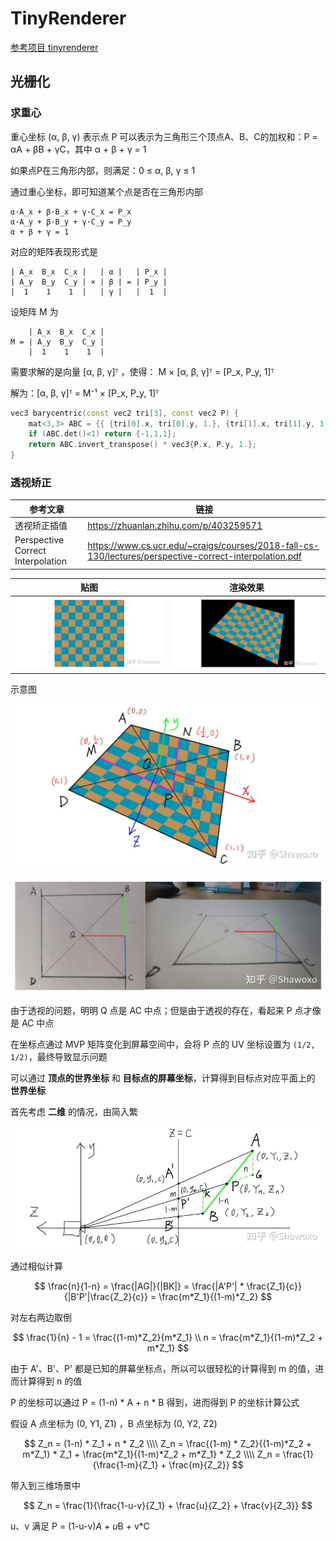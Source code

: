 # TinyRenderer

[参考项目 tinyrenderer](https://github.com/ssloy/tinyrenderer)

## 光栅化

### 求重心

重心坐标 (α, β, γ) 表示点 P 可以表示为三角形三个顶点A、B、C的加权和：P = αA + βB + γC，其中 α + β + γ = 1

如果点P在三角形内部，则满足：0 ≤ α, β, γ ≤ 1

通过重心坐标，即可知道某个点是否在三角形内部

```
α·A_x + β·B_x + γ·C_x = P_x
α·A_y + β·B_y + γ·C_y = P_y
α + β + γ = 1
```

对应的矩阵表现形式是 

```
| A_x  B_x  C_x |   | α |   | P_x |
| A_y  B_y  C_y | × | β | = | P_y |
|  1    1    1  |   | γ |   |  1  |
```

设矩阵 M 为

```
    | A_x  B_x  C_x |
M = | A_y  B_y  C_y |
    |  1    1    1  |
```

需要求解的是向量 [α, β, γ]ᵀ ，使得： M × [α, β, γ]ᵀ = [P_x, P_y, 1]ᵀ

解为：[α, β, γ]ᵀ = M⁻¹ × [P_x, P_y, 1]ᵀ

```cpp
vec3 barycentric(const vec2 tri[3], const vec2 P) {
    mat<3,3> ABC = {{ {tri[0].x, tri[0].y, 1.}, {tri[1].x, tri[1].y, 1.}, {tri[2].x, tri[2].y, 1.} }};
    if (ABC.det()<1) return {-1,1,1}; 
    return ABC.invert_transpose() * vec3{P.x, P.y, 1.};
}
```

### 透视矫正

| 参考文章 | 链接 |
| --- | --- |
| 透视矫正插值 | https://zhuanlan.zhihu.com/p/403259571 |
| Perspective Correct Interpolation | https://www.cs.ucr.edu/~craigs/courses/2018-fall-cs-130/lectures/perspective-correct-interpolation.pdf |

| 贴图 | 渲染效果 |
| --- | --- |
| ![](Image/001.jpg) | ![](Image/002.jpg) |

示意图

![](Image/003.jpg)

![](Image/004.jpg)

由于透视的问题，明明 Q 点是 AC 中点；但是由于透视的存在，看起来 P 点才像是 AC 中点

在坐标点通过 MVP 矩阵变化到屏幕空间中，会将 P 点的 UV 坐标设置为 `(1/2, 1/2)`，最终导致显示问题

可以通过 **顶点的世界坐标** 和 **目标点的屏幕坐标**，计算得到目标点对应平面上的 **世界坐标**

首先考虑 **二维** 的情况，由简入繁

![](Image/005.jpg)

通过相似计算

$$
\frac{n}{1-n} = \frac{|AG|}{|BK|} = \frac{|A'P'| * \frac{Z_1}{c}}{|B'P'|\frac{Z_2}{c}} = \frac{m*Z_1}{(1-m)*Z_2} 
$$

对左右两边取倒

$$
\frac{1}{n} - 1 = \frac{(1-m)*Z_2}{m*Z_1} 
\\
n = \frac{m*Z_1}{(1-m)*Z_2 + m*Z_1}
$$

由于 A'、B'、P' 都是已知的屏幕坐标点，所以可以很轻松的计算得到 m 的值，进而计算得到 n 的值

P 的坐标可以通过 P = (1-n) * A + n * B 得到，进而得到 P 的坐标计算公式

假设 A 点坐标为 (0, Y1, Z1) ，B 点坐标为 (0, Y2, Z2)

$$
Z_n = (1-n) * Z_1 + n * Z_2 
\\\\
Z_n = \frac{(1-m) * Z_2}{(1-m)*Z_2 + m*Z_1} * Z_1 + \frac{m*Z_1}{(1-m)*Z_2 + m*Z_1} * Z_2
\\\\
Z_n = \frac{1}{\frac{1-m}{Z_1} + \frac{m}{Z_2}}
$$

带入到三维场景中

$$
Z_n = \frac{1}{\frac{1-u-v}{Z_1} + \frac{u}{Z_2} + \frac{v}{Z_3}}
$$

u、v 满足 P = (1-u-v)*A + u*B + v*C


